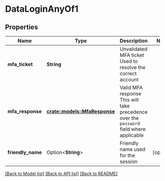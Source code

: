 # DataLoginAnyOf1

## Properties

Name | Type | Description | Notes
------------ | ------------- | ------------- | -------------
**mfa_ticket** | **String** | Unvalidated MFA ticket  Used to resolve the correct account | 
**mfa_response** | [**crate::models::MfaResponse**](MFAResponse.md) | Valid MFA response  This will take precedence over the `password` field where applicable | 
**friendly_name** | Option<**String**> | Friendly name used for the session | [optional]

[[Back to Model list]](../README.md#documentation-for-models) [[Back to API list]](../README.md#documentation-for-api-endpoints) [[Back to README]](../README.md)


